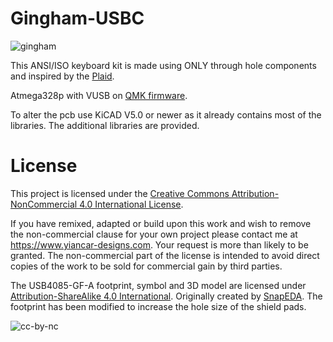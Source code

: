 Gingham-USBC
================

![gingham](https://i.imgur.com/zxs2GAr.jpg)

This ANSI/ISO keyboard kit is made using ONLY through hole components and inspired by the [Plaid](https://github.com/hsgw/plaid).

Atmega328p with VUSB on [QMK firmware](https://github.com/qmk/qmk_firmware).

To alter the pcb use KiCAD V5.0 or newer as it already contains most of the libraries. The additional libraries are provided.

License
===========

This project is licensed under the [Creative Commons Attribution-NonCommercial 4.0 International License](https://creativecommons.org/licenses/by-nc/4.0/).

If you have remixed, adapted or build upon this work and wish to remove the non-commercial clause for your own project please contact me at https://www.yiancar-designs.com. Your request is more than likely to be granted. The non-commercial part of the license is intended to avoid direct copies of the work to be sold for commercial gain by third parties.

The USB4085-GF-A footprint, symbol and 3D model are licensed under [Attribution-ShareAlike 4.0 International](https://creativecommons.org/licenses/by-sa/4.0/). Originally created by [SnapEDA](https://snapeda.com). The footprint has been modified to increase the hole size of the shield pads.

![cc-by-nc](https://i.creativecommons.org/l/by-nc/4.0/88x31.png)
